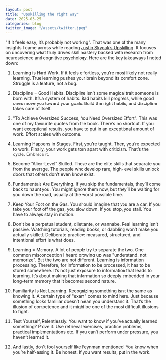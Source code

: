 ```yaml
---
layout: post
title: "Upskilling the right way"
date: 2025-03-25
categories: blog
twitter_image: "/assets/twitter.jpeg"
---
```


"If it feels easy, it’s probably not working". That was one of the many insights I came across while reading [Justin Skycak’s Upskilling](https://www.justinmath.com/advice-on-upskilling/). It focuses on uncovering what truly drives skill mastery backed with research from neuroscience and cognitive psychology. Here are the key takeaways I noted down:

1. Learning is Hard Work. If it feels effortless, you’re most likely not really learning. True learning pushes your brain beyond its comfort zone. Struggle is a feature, not a bug.

2. Discipline = Good Habits. Discipline isn’t some magical trait someone is born with. It’s a system of habits. Bad habits kill progress, while good ones move you toward your goals. Build the right habits, and discipline takes care of itself.

3. "To Achieve Oversized Success, You Need Oversized Effort". This was one of my favourite quotes from the book. There’s no shortcut. If you want exceptional results, you have to put in an exceptional amount of work. Effort scales with outcome.

4. Learning Happens in Stages. First, you’re taught. Then, you’re expected to work. Finally, your work gets torn apart with criticism. That’s the cycle. Embrace it.

5. Become “Alien-Level” Skilled. These are the elite skills that separate you from the average. The people who develop rare, high-level skills unlock doors that others don’t even know exist.

6. Fundamentals Are Everything. If you skip the fundamentals, they’ll come back to haunt you. You might ignore them now, but they’ll be waiting for you down the road, usually at the worst possible time.

7. Keep Your Foot on the Gas. You should imagine that you are a car. If you take your foot off the gas, you slow down. If you stop, you stall. You have to always stay in motion.

8. Don't be a perpetual student, dilettante, or wannabe. Real learning isn’t passive. Watching tutorials, reading books, or dabbling won’t make you actually skilled. Deliberate practice: measured, structured, and intentional effort is what does.

9. Learning = Memory. A lot of people try to separate the two. One common misconception I heard growing up was "understand, not memorize". But the two are not different. Learning is information processing. Therefore, for information to be processed, it has to be stored somewhere. It’s not just exposure to information that leads to learning. It’s about making that information so deeply embedded in your long-term memory that it becomes second nature.

10. Familiarity Is Not Learning. Recognizing something isn’t the same as knowing it. A certain type of "exam" comes to mind here. Just because something looks familiar doesn’t mean you understand it. That’s the illusion of competence and it might be one of the most difficult illusions to fight.

11. Test Yourself, Relentlessly. You want to know if you’ve actually learned something? Prove it. Use retrieval exercises, practice problems, practical implementations etc. If you can’t perform under pressure, you haven’t learned it.

12. And lastly, don't fool yourself like Feynman mentioned. You know when you’re half-assing it. Be honest. If you want results, put in the work.